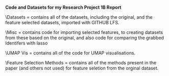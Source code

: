 **Code and Datasets for my Research Project 1B Report**


\Datasets = contains all of the datasets, including the original, and the feature selected datasets, imported with GITHUB LFS.


\Misc = contains code for importing selected features, to creating datasets from these based on the original, and also code for comparing the grabbed Identifers with lasso 


\UMAP Vis = contains all of the code for UMAP visualisations. 


\Feature Selection Methods = contains all of the methods present in the paper (and others not used) for feature seletion from the orginal dataset. 
